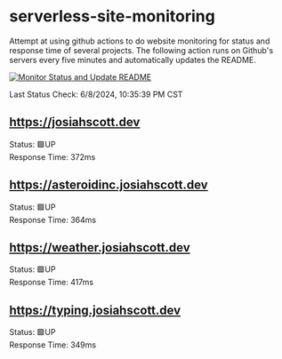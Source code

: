 # serverless-site-monitoring
Attempt at using github actions to do website monitoring for status and response time of several projects. The following action runs on Github's servers every five minutes and automatically updates the README.  

[![Monitor Status and Update README](https://github.com/JosiahSco/serverless-site-monitoring/actions/workflows/monitor.yaml/badge.svg)](https://github.com/JosiahSco/serverless-site-monitoring/actions/workflows/monitor.yaml)

Last Status Check: 6/8/2024, 10:35:39 PM CST

## https://josiahscott.dev
Status: 🟩UP  
Response Time: 372ms

## https://asteroidinc.josiahscott.dev
Status: 🟩UP  
Response Time: 364ms

## https://weather.josiahscott.dev
Status: 🟩UP  
Response Time: 417ms

## https://typing.josiahscott.dev
Status: 🟩UP  
Response Time: 349ms

